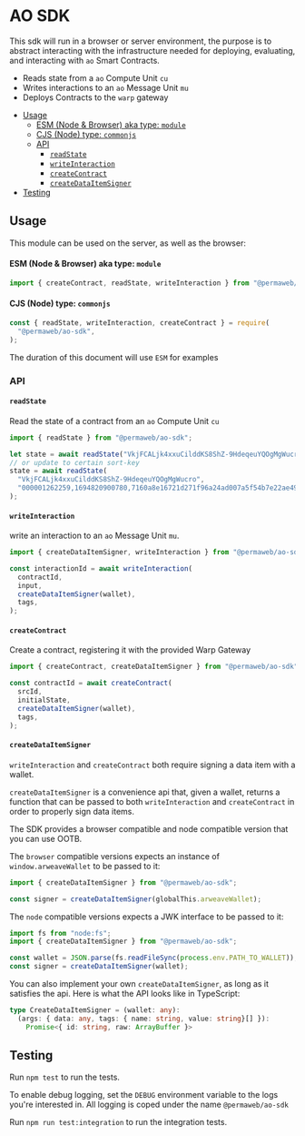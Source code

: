 # AO SDK

This sdk will run in a browser or server environment, the purpose is to abstract
interacting with the infrastructure needed for deploying, evaluating, and
interacting with `ao` Smart Contracts.

- Reads state from a `ao` Compute Unit `cu`
- Writes interactions to an `ao` Message Unit `mu`
- Deploys Contracts to the `warp` gateway

<!-- toc -->

- [Usage](#usage)
    - [ESM (Node & Browser) aka type: `module`](#esm-node--browser-aka-type-module)
    - [CJS (Node) type: `commonjs`](#cjs-node-type-commonjs)
  - [API](#api)
    - [`readState`](#readstate)
    - [`writeInteraction`](#writeinteraction)
    - [`createContract`](#createcontract)
    - [`createDataItemSigner`](#createdataitemsigner)
- [Testing](#testing)

<!-- tocstop -->

## Usage

This module can be used on the server, as well as the browser:

#### ESM (Node & Browser) aka type: `module`

```js
import { createContract, readState, writeInteraction } from "@permaweb/ao-sdk";
```

#### CJS (Node) type: `commonjs`

```js
const { readState, writeInteraction, createContract } = require(
  "@permaweb/ao-sdk",
);
```

The duration of this document will use `ESM` for examples

### API

#### `readState`

Read the state of a contract from an `ao` Compute Unit `cu`

```js
import { readState } from "@permaweb/ao-sdk";

let state = await readState("VkjFCALjk4xxuCilddKS8ShZ-9HdeqeuYQOgMgWucro");
// or update to certain sort-key
state = await readState(
  "VkjFCALjk4xxuCilddKS8ShZ-9HdeqeuYQOgMgWucro",
  "000001262259,1694820900780,7160a8e16721d271f96a24ad007a5f54b7e22ae49363652eb7356464fcbb09ed",
);
```

#### `writeInteraction`

write an interaction to an `ao` Message Unit `mu`.

```js
import { createDataItemSigner, writeInteraction } from "@permaweb/ao-sdk";

const interactionId = await writeInteraction(
  contractId,
  input,
  createDataItemSigner(wallet),
  tags,
);
```

#### `createContract`

Create a contract, registering it with the provided Warp Gateway

```js
import { createContract, createDataItemSigner } from "@permaweb/ao-sdk";

const contractId = await createContract(
  srcId,
  initialState,
  createDataItemSigner(wallet),
  tags,
);
```

#### `createDataItemSigner`

`writeInteraction` and `createContract` both require signing a data item with a
wallet.

`createDataItemSigner` is a convenience api that, given a wallet, returns a
function that can be passed to both `writeInteraction` and `createContract` in
order to properly sign data items.

The SDK provides a browser compatible and node compatible version that you can
use OOTB.

The `browser` compatible versions expects an instance of `window.arweaveWallet`
to be passed to it:

```js
import { createDataItemSigner } from "@permaweb/ao-sdk";

const signer = createDataItemSigner(globalThis.arweaveWallet);
```

The `node` compatible versions expects a JWK interface to be passed to it:

```js
import fs from "node:fs";
import { createDataItemSigner } from "@permaweb/ao-sdk";

const wallet = JSON.parse(fs.readFileSync(process.env.PATH_TO_WALLET));
const signer = createDataItemSigner(wallet);
```

You can also implement your own `createDataItemSigner`, as long as it satisfies
the api. Here is what the API looks like in TypeScript:

```ts
type CreateDataItemSigner = (wallet: any):
  (args: { data: any, tags: { name: string, value: string}[] }):
    Promise<{ id: string, raw: ArrayBuffer }>
```

## Testing

Run `npm test` to run the tests.

To enable debug logging, set the `DEBUG` environment variable to the logs you're
interested in. All logging is coped under the name `@permaweb/ao-sdk`

Run `npm run test:integration` to run the integration tests.

